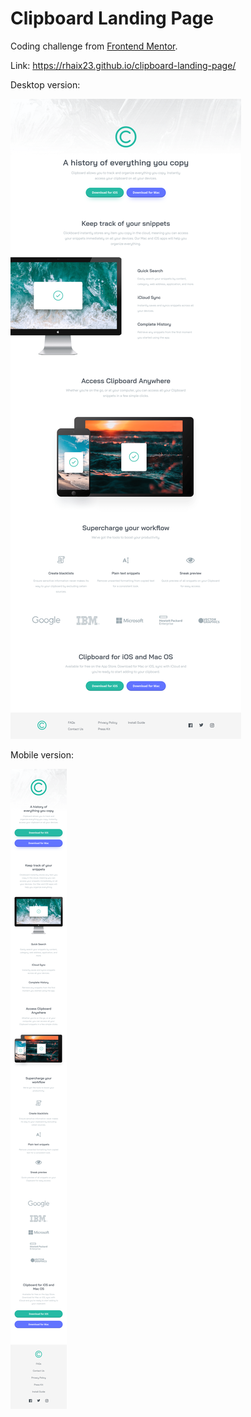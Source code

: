 # Clipboard Landing Page

Coding challenge from [Frontend Mentor](https://www.frontendmentor.io/challenges/clipboard-landing-page-5cc9bccd6c4c91111378ecb9).

Link: https://rhaix23.github.io/clipboard-landing-page/

Desktop version:

![alt text](https://github.com/rhaix23/clipboard-landing-page/blob/main/output-image/desktop.png "Desktop version")

Mobile version: 

![alt text](https://github.com/rhaix23/clipboard-landing-page/blob/main/output-image/mobile.png "Mobile version")

